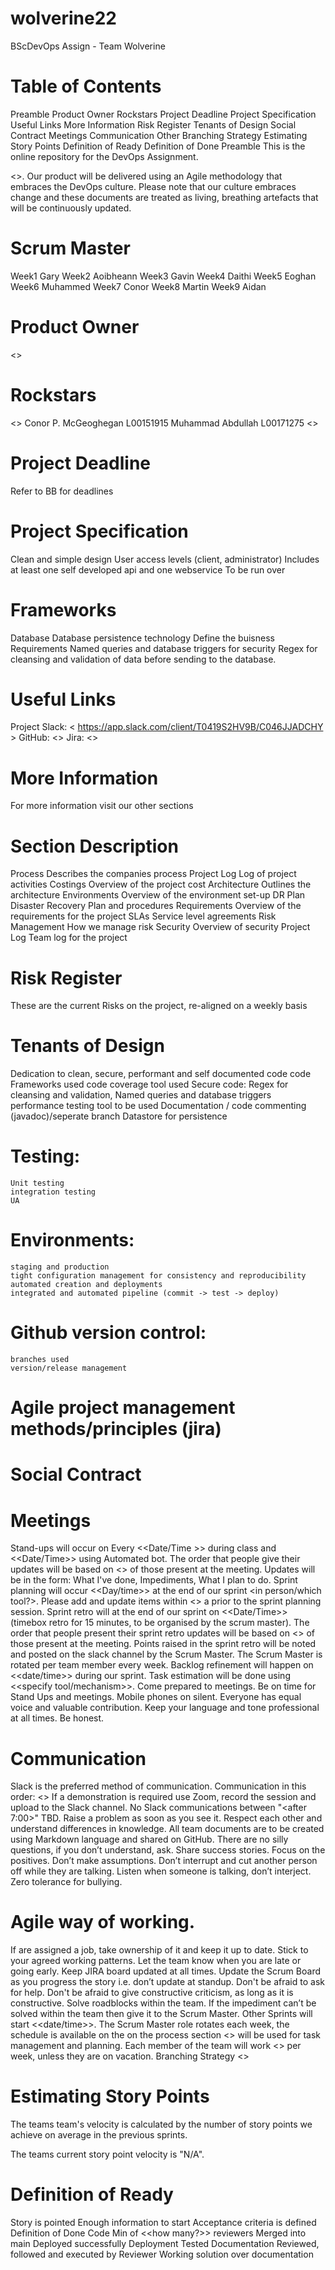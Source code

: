 # wolverine22

BScDevOps Assign - Team Wolverine

# Table of Contents
Preamble
Product Owner
Rockstars
Project Deadline
Project Specification
Useful Links
More Information
Risk Register
Tenants of Design
Social Contract
Meetings
Communication
Other
Branching Strategy
Estimating Story Points
Definition of Ready
Definition of Done
Preamble
This is the online repository for the DevOps Assignment.

<>.
Our product will be delivered using an Agile methodology that embraces the DevOps culture. Please note that our culture embraces change and these documents are treated as living, breathing artefacts that will be continuously updated.

# Scrum Master
Week1	Gary
Week2	Aoibheann
Week3	Gavin
Week4	Daithi
Week5	Eoghan
Week6	Muhammed
Week7	Conor
Week8	Martin
Week9	Aidan


# Product Owner
<>

# Rockstars
<>
Conor P. McGeoghegan L00151915
Muhammad Abdullah L00171275
<>

# Project Deadline
Refer to BB for deadlines

# Project Specification
Clean and simple design
User access levels (client, administrator)
Includes at least one self developed api and one webservice
To be run over <specify platform>

# Frameworks
Database
Database persistence technology
Define the buisness Requirements
Named queries and database triggers for security
Regex for cleansing and validation of data before sending to the database.

# Useful Links
Project Slack: < https://app.slack.com/client/T0419S2HV9B/C046JJADCHY >
GitHub: <>
Jira: <>

# More Information
For more information visit our other sections

# Section	Description
Process	Describes the companies process
Project Log	Log of project activities
Costings	Overview of the project cost
Architecture	Outlines the architecture
Environments	Overview of the environment set-up
DR Plan	Disaster Recovery Plan and procedures
Requirements	Overview of the requirements for the project
SLAs	Service level agreements
Risk Management	How we manage risk
Security	Overview of security
Project Log	Team log for the project

# Risk Register
These are the current Risks on the project, re-aligned on a weekly basis


# Tenants of Design
Dedication to clean, secure, performant and self documented code
    code Frameworks used
    code coverage tool used
    Secure code: Regex for cleansing and validation, Named queries and database triggers
    performance testing tool to be used
Documentation / code commenting (javadoc)/seperate branch
Datastore for persistence

# Testing:
    Unit testing
    integration testing
    UA
# Environments:
    staging and production
    tight configuration management for consistency and reproducibility
    automated creation and deployments
    integrated and automated pipeline (commit -> test -> deploy)
# Github version control:
    branches used
    version/release management

# Agile project management methods/principles (jira)

# Social Contract
# Meetings
Stand-ups will occur on Every <<Date/Time >> during class and <<Date/Time>> using Automated bot.
The order that people give their updates will be based on <<specify how you chose the order>> of those present at the meeting.
Updates will be in the form: What I've done, Impediments, What I plan to do.
Sprint planning will occur <<Day/time>> at the end of our sprint <in person/which tool?>.
Please add and update items within <<issue management tool>> a prior to the sprint planning session.
Sprint retro will at the end of our sprint on <<Date/Time>> (timebox retro for 15 minutes, to be organised by the scrum master).
The order that people present their sprint retro updates will be based on <<specify how you chose the order>> of those present at the meeting.
Points raised in the sprint retro will be noted and posted on the slack channel by the Scrum Master. The Scrum Master is rotated per team member every week.
Backlog refinement will happen on <<date/time>> during our sprint.
Task estimation will be done using <<specify tool/mechanism>>. 
Come prepared to meetings.
Be on time for Stand Ups and meetings.
Mobile phones on silent.
Everyone has equal voice and valuable contribution.
Keep your language and tone professional at all times.
Be honest.

# Communication
Slack is the preferred method of communication.
Communication in this order: <<list tools in preferred order>>
If a demonstration is required use Zoom, record the session and upload to the Slack channel.
No Slack communications between "<after 7:00>" TBD.
Raise a problem as soon as you see it.
Respect each other and understand differences in knowledge.
All team documents are to be created using Markdown language and shared on GitHub.
There are no silly questions, if you don’t understand, ask.
Share success stories.
Focus on the positives.
Don’t make assumptions.
Don’t interrupt and cut another person off while they are talking.
Listen when someone is talking, don’t interject.
Zero tolerance for bullying.

# Agile way of working.
If are assigned a job, take ownership of it and keep it up to date.
Stick to your agreed working patterns. Let the team know when you are late or going early.
Keep JIRA board updated at all times.
Update the Scrum Board as you progress the story i.e. don’t update at standup.
Don't be afraid to ask for help.
Don't be afraid to give constructive criticism, as long as it is constructive.
Solve roadblocks within the team. If the impediment can’t be solved within the team then give it to the Scrum Master.
Other
Sprints will start <<date/time>>.
The Scrum Master role rotates each week, the schedule is available on the on the process section
<<Tool>> will be used for task management and planning.
Each member of the team will work <<hours>> per week, unless they are on vacation.
Branching Strategy
<<list the branches>>

# Estimating Story Points
The teams team's velocity is calculated by the number of story points we achieve on average in the previous sprints.

The teams current story point velocity is "N/A".

# Definition of Ready
Story is pointed
Enough information to start
Acceptance criteria is defined
Definition of Done
Code
Min of <<how many?>> reviewers
Merged into main
Deployed successfully
Deployment Tested
Documentation
Reviewed, followed and executed by Reviewer
Working solution over documentation
